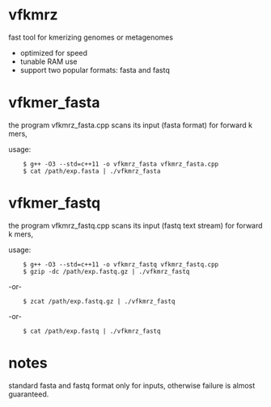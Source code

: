 # vfkmrz
fast tool for kmerizing genomes or metagenomes
* optimized for speed
* tunable RAM use 
* support two popular formats: fasta and fastq

# vfkmer_fasta
the program vfkmrz_fasta.cpp scans its input (fasta format) for forward k mers,

usage:
```shell
    $ g++ -O3 --std=c++11 -o vfkmrz_fasta vfkmrz_fasta.cpp
    $ cat /path/exp.fasta | ./vfkmrz_fasta
```

# vfkmer_fastq
the program vfkmrz_fastq.cpp scans its input (fastq text stream) for forward k mers,

usage:

```shell
    $ g++ -O3 --std=c++11 -o vfkmrz_fastq vfkmrz_fastq.cpp
    $ gzip -dc /path/exp.fastq.gz | ./vfkmrz_fastq
```

-or-

```shell
    $ zcat /path/exp.fastq.gz | ./vfkmrz_fastq
```

-or- 

```shell
    $ cat /path/exp.fastq | ./vfkmrz_fastq
```

# notes
standard fasta and fastq format only for inputs, otherwise failure is almost guaranteed. 

